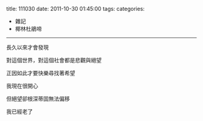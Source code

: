 title: 111030
date: 2011-10-30 01:45:00
tags:
categories:
- 雜記
- 椰林杜鵑啼
---

長久以來才會發現

<!-- more -->

對這個世界，對這個社會都是悲觀與絕望

正因如此才要快樂尋找著希望

我現在很開心

但絕望卻根深蒂固無法偏移

我已經老了